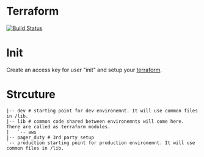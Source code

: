 # Terraform
[![Build Status](https://travis-ci.org/kavehmz/terraform_dev.svg?branch=master)](https://travis-ci.org/kavehmz/terraform_dev)

# Init

Create an access key for user "init" and setup your [terraform](https://www.terraform.io/intro/getting-started/install.html).

# Strcuture

```text
|-- dev # starting point for dev environemnt. It will use common files in /lib.
|-- lib # common code shared between environemnts will come here. There are called as terraform modules.
|   `-- aws
|-- pager_duty # 3rd party setup
`-- production starting point for production environemnt. It will use common files in /lib.
```